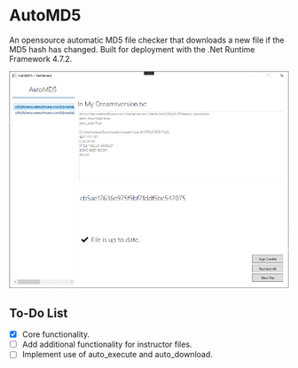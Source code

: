 # AutoMD5
An opensource automatic MD5 file checker that downloads a new file if the MD5 hash has changed. Built for deployment with the .Net Runtime Framework 4.7.2.

![alt text](images/00.png)

## To-Do List
- [x] Core functionality.
- [ ] Add additional functionality for instructor files.
- [ ] Implement use of auto_execute and auto_download.
